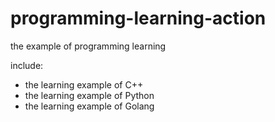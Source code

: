 # programming-learning-action
the example of programming learning

include:
- the learning example of C++
- the learning example of Python
- the learning example of Golang
